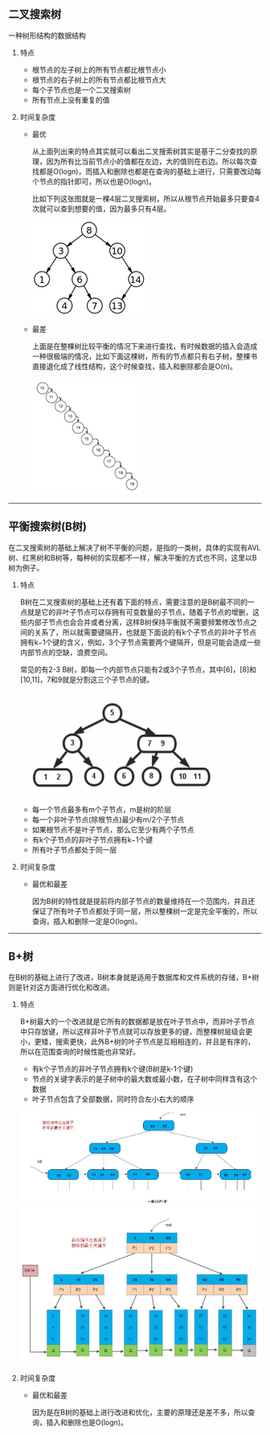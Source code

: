 ## 二叉搜索树

一种树形结构的数据结构

1. 特点
   - 根节点的左子树上的所有节点都比根节点小
   - 根节点的右子树上的所有节点都比根节点大
   - 每个子节点也是一个二叉搜索树
   - 所有节点上没有重复的值
     
2. 时间复杂度

   - 最优
     
     从上面列出来的特点其实就可以看出二叉搜索树其实是基于二分查找的原理，因为所有比当前节点小的值都在左边，大的值则在右边。所以每次查找都是O(logn)，而插入和删除也都是在查询的基础上进行，只需要改动每个节点的指针即可，所以也是O(logn)。

     比如下列这张图就是一棵4层二叉搜索树，所以从根节点开始最多只要查4次就可以查到想要的值，因为最多只有4层。

     ![二叉搜索树](https://github.com/nemolpsky/algorithm/raw/master/file/data/image/tree1.png)

   - 最差

     上面是在整棵树比较平衡的情况下来进行查找，有时候数据的插入会造成一种很极端的情况，比如下面这棵树，所有的节点都只有右子树，整棵书直接退化成了线性结构，这个时候查找，插入和删除都会是O(n)。

     ![二叉搜索树](https://github.com/nemolpsky/algorithm/raw/master/file/data/image/tree2.png)
---

## 平衡搜索树(B树)

在二叉搜索树的基础上解决了树不平衡的问题，是指的一类树，具体的实现有AVL树、红黑树和B树等，每种树的实现都不一样，解决平衡的方式也不同，这里以B树为例子。

1. 特点

   B树在二叉搜索树的基础上还有着下面的特点，需要注意的是B树最不同的一点就是它的非叶子节点可以存拥有可变数量的子节点，随着子节点的增删，这些内部子节点也会合并或者分离，这样B树保持平衡就不需要频繁修改节点之间的关系了，所以就需要键隔开，也就是下面说的有k个子节点的非叶子节点拥有k−1个键的含义，例如，3个子节点需要两个键隔开，但是可能会造成一些内部节点的空缺，浪费空间。
   
   常见的有2-3 B树，即每一个内部节点只能有2或3个子节点，其中[6]，[8]和[10,11]，7和9就是分割这三个子节点的键。

   ![B树](https://github.com/nemolpsky/algorithm/raw/master/file/data/image/tree3.png)
    
   - 每一个节点最多有m个子节点，m是树的阶层
   - 每一个非叶子节点(除根节点)最少有m/2个子节点
   - 如果根节点不是叶子节点，那么它至少有两个子节点
   - 有k个子节点的非叶子节点拥有k−1个键
   - 所有叶子节点都处于同一层

2. 时间复杂度

   - 最优和最差

     因为B树的特性就是提前将内部子节点的数量维持在一个范围内，并且还保证了所有叶子节点都处于同一层，所以整棵树一定是完全平衡的，所以查询，插入和删除一定是O(logn)。

---

## B+树

在B树的基础上进行了改进，B树本身就是适用于数据库和文件系统的存储，B+树则是针对这方面进行优化和改进。

1. 特点

   B+树最大的一个改进就是它所有的数据都是放在叶子节点中，而非叶子节点中只存放键，所以这样非叶子节点就可以存放更多的键，而整棵树层级会更小，更矮，搜索更快，此外B+树的叶子节点是互相相连的，并且是有序的，所以在范围查询的时候性能也非常好。

   - 有k个子节点的非叶子节点拥有k个键(B树是k-1个键)
   - 节点的关键字表示的是子树中的最大数或最小数，在子树中同样含有这个数据
   - 叶子节点包含了全部数据，同时符合左小右大的顺序

   ![B+树](https://github.com/nemolpsky/algorithm/raw/master/file/data/image/tree4.jpg)
   ![B+树](https://github.com/nemolpsky/algorithm/raw/master/file/data/image/tree5.jpg)

2. 时间复杂度

   - 最优和最差

     因为是在B树的基础上进行改进和优化，主要的原理还是差不多，所以查询，插入和删除也是O(logn)。